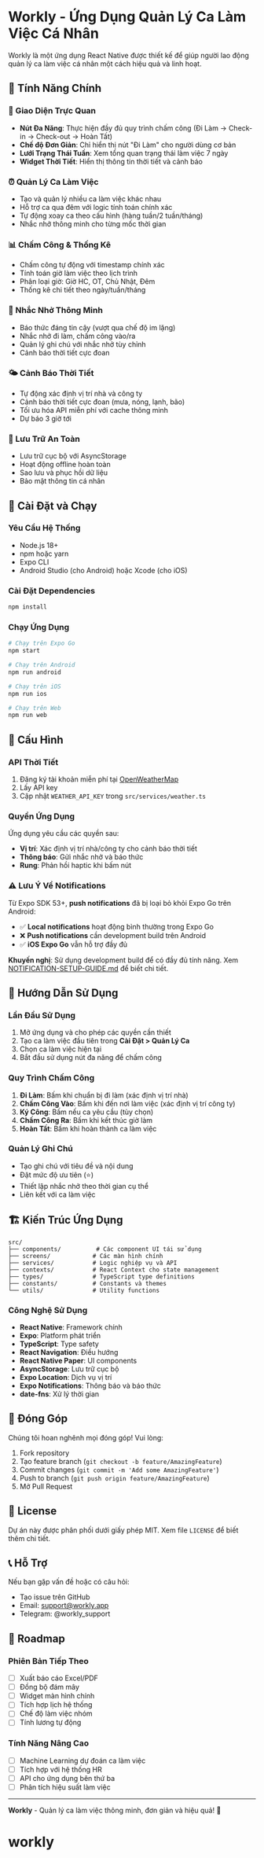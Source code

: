 # Workly - Ứng Dụng Quản Lý Ca Làm Việc Cá Nhân

Workly là một ứng dụng React Native được thiết kế để giúp người lao động quản lý ca làm việc cá nhân một cách hiệu quả và linh hoạt.

## 🌟 Tính Năng Chính

### 📱 Giao Diện Trực Quan
- **Nút Đa Năng**: Thực hiện đầy đủ quy trình chấm công (Đi Làm → Check-in → Check-out → Hoàn Tất)
- **Chế độ Đơn Giản**: Chỉ hiển thị nút "Đi Làm" cho người dùng cơ bản
- **Lưới Trạng Thái Tuần**: Xem tổng quan trạng thái làm việc 7 ngày
- **Widget Thời Tiết**: Hiển thị thông tin thời tiết và cảnh báo

### ⏰ Quản Lý Ca Làm Việc
- Tạo và quản lý nhiều ca làm việc khác nhau
- Hỗ trợ ca qua đêm với logic tính toán chính xác
- Tự động xoay ca theo cấu hình (hàng tuần/2 tuần/tháng)
- Nhắc nhở thông minh cho từng mốc thời gian

### 📊 Chấm Công & Thống Kê
- Chấm công tự động với timestamp chính xác
- Tính toán giờ làm việc theo lịch trình
- Phân loại giờ: Giờ HC, OT, Chủ Nhật, Đêm
- Thống kê chi tiết theo ngày/tuần/tháng

### 🔔 Nhắc Nhở Thông Minh
- Báo thức đáng tin cậy (vượt qua chế độ im lặng)
- Nhắc nhở đi làm, chấm công vào/ra
- Quản lý ghi chú với nhắc nhở tùy chỉnh
- Cảnh báo thời tiết cực đoan

### 🌤️ Cảnh Báo Thời Tiết
- Tự động xác định vị trí nhà và công ty
- Cảnh báo thời tiết cực đoan (mưa, nóng, lạnh, bão)
- Tối ưu hóa API miễn phí với cache thông minh
- Dự báo 3 giờ tới

### 💾 Lưu Trữ An Toàn
- Lưu trữ cục bộ với AsyncStorage
- Hoạt động offline hoàn toàn
- Sao lưu và phục hồi dữ liệu
- Bảo mật thông tin cá nhân

## 🚀 Cài Đặt và Chạy

### Yêu Cầu Hệ Thống
- Node.js 18+
- npm hoặc yarn
- Expo CLI
- Android Studio (cho Android) hoặc Xcode (cho iOS)

### Cài Đặt Dependencies
```bash
npm install
```

### Chạy Ứng Dụng
```bash
# Chạy trên Expo Go
npm start

# Chạy trên Android
npm run android

# Chạy trên iOS
npm run ios

# Chạy trên Web
npm run web
```

## 🔧 Cấu Hình

### API Thời Tiết
1. Đăng ký tài khoản miễn phí tại [OpenWeatherMap](https://openweathermap.org/api)
2. Lấy API key
3. Cập nhật `WEATHER_API_KEY` trong `src/services/weather.ts`

### Quyền Ứng Dụng
Ứng dụng yêu cầu các quyền sau:
- **Vị trí**: Xác định vị trí nhà/công ty cho cảnh báo thời tiết
- **Thông báo**: Gửi nhắc nhở và báo thức
- **Rung**: Phản hồi haptic khi bấm nút

### ⚠️ Lưu Ý Về Notifications
Từ Expo SDK 53+, **push notifications** đã bị loại bỏ khỏi Expo Go trên Android:

- ✅ **Local notifications** hoạt động bình thường trong Expo Go
- ❌ **Push notifications** cần development build trên Android
- ✅ **iOS Expo Go** vẫn hỗ trợ đầy đủ

**Khuyến nghị**: Sử dụng development build để có đầy đủ tính năng.
Xem [NOTIFICATION-SETUP-GUIDE.md](./NOTIFICATION-SETUP-GUIDE.md) để biết chi tiết.

## 📱 Hướng Dẫn Sử Dụng

### Lần Đầu Sử Dụng
1. Mở ứng dụng và cho phép các quyền cần thiết
2. Tạo ca làm việc đầu tiên trong **Cài Đặt > Quản Lý Ca**
3. Chọn ca làm việc hiện tại
4. Bắt đầu sử dụng nút đa năng để chấm công

### Quy Trình Chấm Công
1. **Đi Làm**: Bấm khi chuẩn bị đi làm (xác định vị trí nhà)
2. **Chấm Công Vào**: Bấm khi đến nơi làm việc (xác định vị trí công ty)
3. **Ký Công**: Bấm nếu ca yêu cầu (tùy chọn)
4. **Chấm Công Ra**: Bấm khi kết thúc giờ làm
5. **Hoàn Tất**: Bấm khi hoàn thành ca làm việc

### Quản Lý Ghi Chú
- Tạo ghi chú với tiêu đề và nội dung
- Đặt mức độ ưu tiên (⭐)
- Thiết lập nhắc nhở theo thời gian cụ thể
- Liên kết với ca làm việc

## 🏗️ Kiến Trúc Ứng Dụng

```
src/
├── components/          # Các component UI tái sử dụng
├── screens/            # Các màn hình chính
├── services/           # Logic nghiệp vụ và API
├── contexts/           # React Context cho state management
├── types/              # TypeScript type definitions
├── constants/          # Constants và themes
└── utils/              # Utility functions
```

### Công Nghệ Sử Dụng
- **React Native**: Framework chính
- **Expo**: Platform phát triển
- **TypeScript**: Type safety
- **React Navigation**: Điều hướng
- **React Native Paper**: UI components
- **AsyncStorage**: Lưu trữ cục bộ
- **Expo Location**: Dịch vụ vị trí
- **Expo Notifications**: Thông báo và báo thức
- **date-fns**: Xử lý thời gian

## 🤝 Đóng Góp

Chúng tôi hoan nghênh mọi đóng góp! Vui lòng:

1. Fork repository
2. Tạo feature branch (`git checkout -b feature/AmazingFeature`)
3. Commit changes (`git commit -m 'Add some AmazingFeature'`)
4. Push to branch (`git push origin feature/AmazingFeature`)
5. Mở Pull Request

## 📄 License

Dự án này được phân phối dưới giấy phép MIT. Xem file `LICENSE` để biết thêm chi tiết.

## 📞 Hỗ Trợ

Nếu bạn gặp vấn đề hoặc có câu hỏi:
- Tạo issue trên GitHub
- Email: support@workly.app
- Telegram: @workly_support

## 🔮 Roadmap

### Phiên Bản Tiếp Theo
- [ ] Xuất báo cáo Excel/PDF
- [ ] Đồng bộ đám mây
- [ ] Widget màn hình chính
- [ ] Tích hợp lịch hệ thống
- [ ] Chế độ làm việc nhóm
- [ ] Tính lương tự động

### Tính Năng Nâng Cao
- [ ] Machine Learning dự đoán ca làm việc
- [ ] Tích hợp với hệ thống HR
- [ ] API cho ứng dụng bên thứ ba
- [ ] Phân tích hiệu suất làm việc

---

**Workly** - Quản lý ca làm việc thông minh, đơn giản và hiệu quả! 🚀
# workly
